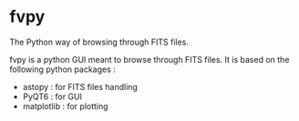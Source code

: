 # fvpy
The Python way of browsing through FITS files. 

fvpy is a python GUI meant to browse through FITS files.
It is based on the following python packages :
 - astopy : for FITS files handling
 - PyQT6 : for GUI
 - matplotlib : for plotting